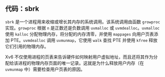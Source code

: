 ## 代码：sbrk

`sbrk` 是一个进程用来收缩或增长其内存的系统调用。该系统调用由函数 `growproc` 实现。`growproc` 根据 `n` 是正数还是负数调用 `uvmalloc` 或 `uvmdealloc`。`uvmalloc` 使用 `kalloc` 分配物理内存，将分配的内存清零，并使用 `mappages` 向用户页表添加 PTE。`uvmdealloc` 调用 `uvmunmap`，它使用 `walk` 查找 PTE 并使用 `kfree` 释放它们引用的物理内存。

Xv6 不仅使用进程的页表来告诉硬件如何映射用户虚拟地址，而且还将其作为分配给该进程的物理内存页面的唯一记录。这就是为什么释放用户内存（在 `uvmunmap` 中）需要检查用户页表的原因。